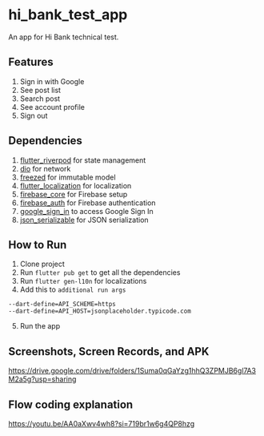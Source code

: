 # hi_bank_test_app

An app for Hi Bank technical test.

## Features
1. Sign in with Google
2. See post list
3. Search post
4. See account profile
5. Sign out

## Dependencies
1. [flutter_riverpod](https://pub.dev/packages/flutter_riverpod) for state management
2. [dio](https://pub.dev/packages/dio) for network
3. [freezed](https://pub.dev/packages/freezed) for immutable model
4. [flutter_localization](https://pub.dev/packages/flutter_localization) for localization
5. [firebase_core](https://pub.dev/packages/firebase_core) for Firebase setup
6. [firebase_auth](https://pub.dev/packages/firebase_auth) for Firebase authentication
7. [google_sign_in](https://pub.dev/packages/google_sign_in) to access Google Sign In
8. [json_serializable](https://pub.dev/packages/json_serializable) for JSON serialization

## How to Run

1. Clone project
2. Run `flutter pub get` to get all the dependencies
3. Run `flutter gen-l10n` for localizations
4. Add this to `additional run args`
```
--dart-define=API_SCHEME=https
--dart-define=API_HOST=jsonplaceholder.typicode.com
```
5. Run the app

## Screenshots, Screen Records, and APK
https://drive.google.com/drive/folders/1Suma0qGaYzg1hhQ3ZPMJB6gl7A3M2a5g?usp=sharing

## Flow coding explanation
https://youtu.be/AA0aXwv4wh8?si=719br1w6g4QP8hzg
